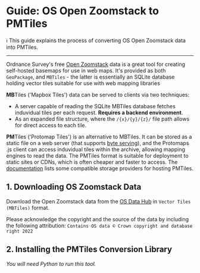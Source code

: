 # Guide: OS Open Zoomstack to PMTiles
ℹ This guide explains the process of converting OS Open Zoomstack data into PMTiles.

---

Ordnance Survey's free [Open Zoomstack](https://www.ordnancesurvey.co.uk/business-government/products/open-zoomstack) data is a great tool for creating self-hosted basemaps for use in web maps. It's provided as both `GeoPackage`, and `MBTiles` - the latter is essentially an SQLite database holding vector tiles suitable for use with web mapping libraries

**MB**Tiles ('Mapbox Tiles') data can be served to clients via two techniques:
- A server capable of reading the SQLite MBTiles database fetches induvidual tiles per each request. **Requires a backend environment**.
- As an expanded file structure, where the `/{x}/{y}/{z}/` file path allows for direct access to each tile.

**PM**Tiles ('Protomap Tiles') is an alternative to MBTiles. It can be stored as a static file on a web server (that supports [byte serving](https://en.wikipedia.org/wiki/Byte_serving)), and the Protomaps .js client can access induvidual tiles within the archive, allowing mapping engines to read the data. The PMTiles format is suitable for deployment to static sites or CDNs, which is often cheaper and faster to access. The [documentation](https://protomaps.com/docs/pmtiles/storage-providers) lists some compatible storage providers for hosting PMTiles.

## 1. Downloading OS Zoomstack Data
Download the Open Zoomstack data from the [OS Data Hub](https://osdatahub.os.uk/downloads/open/OpenZoomstack) in `Vector Tiles (MBTiles)` format.

Please acknowledge the copyright and the source of the data by including the following attribution: `Contains OS data © Crown copyright and database right 2022`

## 2. Installing the PMTiles Conversion Library
*You will need Python to run this tool.*
